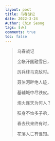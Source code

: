 ```yaml
---
layout: post
title: 乌春战记
date: 2022-3-24
Author: Chin Seong
tags: [诗]
comments: true
toc: false
---
```






> 乌春战记
>
> 金帐汗国融雪日，
>
> 厉兵秣马克敌时。
>
> 聂伯河畔绝人迹，
>
> 基辅城中尽铁皮。
>
> 炮火连天为何人？
>
> 殒身不恤多子弟，
>
> 春去秋来终有时，
>
> 花落人亡有谁知。

<!-- more -->



